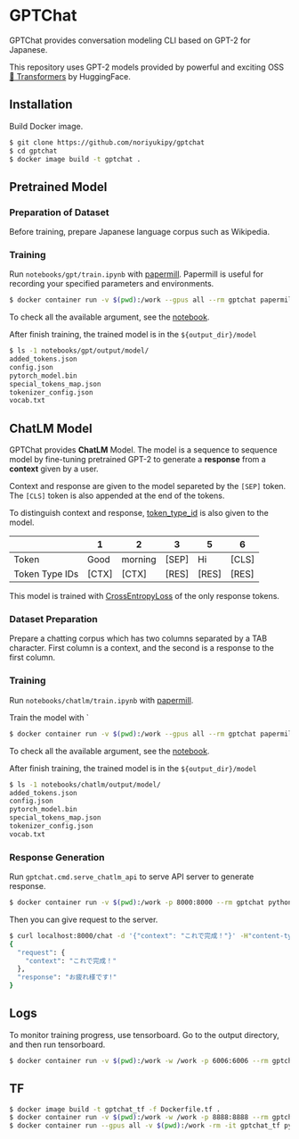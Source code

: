 # GPTChat

GPTChat provides conversation modeling CLI based on GPT-2 for Japanese.

This repository uses GPT-2 models provided by powerful and exciting OSS [🤗 Transformers](https://github.com/huggingface/transformers) by HuggingFace.

## Installation

Build Docker image.

```sh
$ git clone https://github.com/noriyukipy/gptchat
$ cd gptchat
$ docker image build -t gptchat .
```

## Pretrained Model

### Preparation of Dataset

Before training, prepare Japanese language corpus such as Wikipedia.

### Training

Run `notebooks/gpt/train.ipynb` with [papermill](https://github.com/nteract/papermill).
Papermill is useful for recording your specified parameters and environments.

```sh
$ docker container run -v $(pwd):/work --gpus all --rm gptchat papermill notebooks/gpt/train.ipynb notebooks/gpt/output/output.ipynb -p n_ctx 512 -p block_size 512 -p data_dir notebooks/gpt/data -p output_dir notebooks/gpt/output
```

To check all the available argument, see the [notebook](notebooks/gpt/train.ipynb).

After finish training, the trained model is in the `${output_dir}/model`


```sh
$ ls -1 notebooks/gpt/output/model/
added_tokens.json
config.json
pytorch_model.bin
special_tokens_map.json
tokenizer_config.json
vocab.txt
```

## ChatLM Model

GPTChat provides **ChatLM** Model.
The model is a sequence to sequence model by fine-tuning pretrained GPT-2 to generate a **response** from a **context** given by a user.

Context and response are given to the model separeted by the `[SEP]` token.
The `[CLS]` token is also appended at the end of the tokens.

To distinguish context and response, [token_type_id](https://huggingface.co/transformers/glossary.html#token-type-ids) is also given to the model.

|                | 1       | 2       | 3     | 5       | 6     |
| ---            | ---     | ---     | ---   | ---     | ---   |
| Token          | Good    | morning | [SEP] | Hi      | [CLS] |
| Token Type IDs | [CTX]   | [CTX]   | [RES] | [RES]   | [RES] |

This model is trained with [CrossEntropyLoss](https://pytorch.org/docs/stable/nn.html#crossentropyloss) of the only response tokens.

### Dataset Preparation

Prepare a chatting corpus which has two columns separated by a TAB character.
First column is a context, and the second is a response to the first column.

### Training

Run `notebooks/chatlm/train.ipynb` with [papermill](https://github.com/nteract/papermill).

Train the model with `

```sh
$ docker container run -v $(pwd):/work --gpus all --rm gptchat papermill notebooks/chatlm/train.ipynb notebooks/chatlm/output/output.ipynb -p pretrained_dir notebooks/gpt/output/model -p data_dir notebooks/chatlm/data -p output_dir notebooks/chatlm/output -p batch_size 32
```

To check all the available argument, see the [notebook](notebooks/chatlm/train.ipynb).

After finish training, the trained model is in the `${output_dir}/model`

```sh
$ ls -1 notebooks/chatlm/output/model/
added_tokens.json
config.json
pytorch_model.bin
special_tokens_map.json
tokenizer_config.json
vocab.txt
```

### Response Generation

Run `gptchat.cmd.serve_chatlm_api` to serve API server to generate response.

```sh
$ docker container run -v $(pwd):/work -p 8000:8000 --rm gptchat python -m gptchat.cmd.serve_chatlm_api --model_dir=notebooks/chatlm/output/chatlm/model --address=0.0.0.0 --port=8000 --top_p=0.95 --top_k=50 --max_len=20 --num_cands=3
```

Then you can give request to the server.

```sh
$ curl localhost:8000/chat -d '{"context": "これで完成！"}' -H"content-type:applicaiton/json" | jq
{
  "request": {
    "context": "これで完成！"
  },
  "response": "お疲れ様です!"
}
```

## Logs

To monitor training progress, use tensorboard. Go to the output directory, and then run tensorboard.

```sh
$ docker container run -v $(pwd):/work -w /work -p 6006:6006 --rm gptchat_tf tensorboard --logdir . --host=0.0.0.0
```


## TF

```sh
$ docker image build -t gptchat_tf -f Dockerfile.tf .
$ docker container run -v $(pwd):/work -w /work -p 8888:8888 --rm gptchat_tf jupyter notebook --ip 0.0.0.0 --allow-root
$ docker container run --gpus all -v $(pwd):/work -rm -it gptchat_tf python -u train.py --config=config.yaml
```